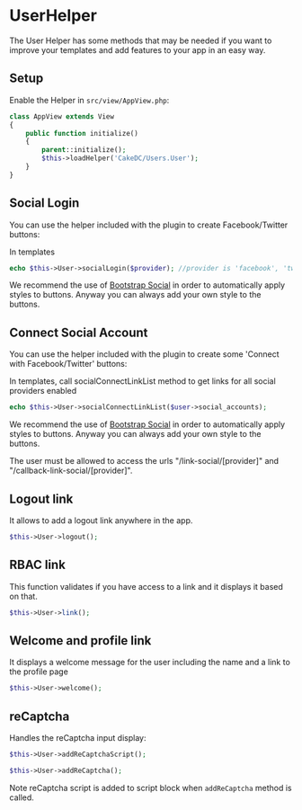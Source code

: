 UserHelper
=============

The User Helper has some methods that may be needed if you want to improve your templates and add features to your app in an easy way.

Setup
---------------

Enable the Helper in `src/view/AppView.php`:
```php
class AppView extends View
{
    public function initialize()
    {
        parent::initialize();
        $this->loadHelper('CakeDC/Users.User');
    }
}
```

Social Login
-----------------

You can use the helper included with the plugin to create Facebook/Twitter buttons:

In templates
```php
echo $this->User->socialLogin($provider); //provider is 'facebook', 'twitter', etc
```

We recommend the use of [Bootstrap Social](http://lipis.github.io/bootstrap-social/) in order to automatically apply styles to buttons. Anyway you can always add your own style to the buttons.

Connect Social Account
-----------------

You can use the helper included with the plugin to create some 'Connect with Facebook/Twitter' buttons:

In templates, call socialConnectLinkList method to get links for all social providers enabled
```php
echo $this->User->socialConnectLinkList($user->social_accounts); 
```

We recommend the use of [Bootstrap Social](http://lipis.github.io/bootstrap-social/) in order to automatically apply styles to buttons. Anyway you can always add your own style to the buttons.

The user must be allowed to access the urls "/link-social/[provider]" and "/callback-link-social/[provider]".

Logout link
-----------------

It allows to add a logout link anywhere in the app.

```php
$this->User->logout();
```

RBAC link
-----------------

This function validates if you have access to a link and it displays it based on that.

```php
$this->User->link();
```

Welcome and profile link
-----------------

It displays a welcome message for the user including the name and a link to the profile page

```php
$this->User->welcome();
```

reCaptcha
-----------------

Handles the reCaptcha input display:

```php
$this->User->addReCaptchaScript();

$this->User->addReCaptcha();
```

Note reCaptcha script is added to script block when `addReCaptcha` method is called.
